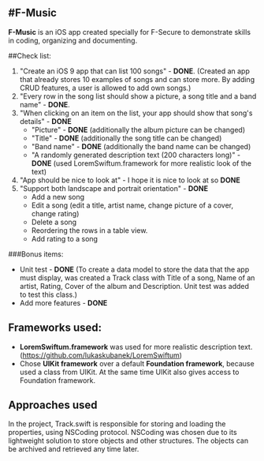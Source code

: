 #F-Music
--------
__F-Music__ is an iOS app created specially for F-Secure to demonstrate skills in coding, organizing and documenting.

##Check list:

1. "Create an iOS 9 app that can list 100 songs" - __DONE__.  (Created an app that already stores 10 examples of songs and can store more. By adding CRUD features, a user is allowed to add own songs.)
2. "Every row in the song list should show a picture, a song title and a band name" - __DONE__.
3. "When clicking on an item on the list, your app should show that song's details" - __DONE__
   * "Picture" - __DONE__ (additionally the album picture can be changed)
   * "Title" - __DONE__ (additionally the song title can be changed)
   * "Band name" - __DONE__ (additionally the band name can be changed)
   * "A randomly generated description text (200 characters long)" - __DONE__ (used LoremSwiftum.framework for more realistic look of the text)
4. "App should be nice to look at" - I hope it is nice to look at so __DONE__
5. "Support both landscape and portrait orientation" - __DONE__
   * Add a new song
   * Edit a song (edit a title, artist name, change picture of a cover, change rating)
   * Delete a song
   * Reordering the rows in a table view.
   * Add rating to a song

###Bonus items:
   * Unit test - __DONE__ (To create a data model to store the data that the app must display, was created a Track class with Title of a song, Name of an artist, Rating, Cover of the album and Description. Unit test was added to test this class.)
   * Add more features - __DONE__ 

Frameworks used:
----------------

   * __LoremSwiftum.framework__ was used for more realistic description text. (https://github.com/lukaskubanek/LoremSwiftum)
   * Chose __UIKit framework__ over a default __Foundation framework__, because used a class from UIKit. At the same time UIKit also gives access to Foundation framework.



Approaches used
---------------

In the project, Track.swift is responsible for storing and loading the properties, using NSCoding protocol. NSCoding was chosen due to its lightweight solution to store objects and other structures. The objects can be archived and retrieved any time later.
